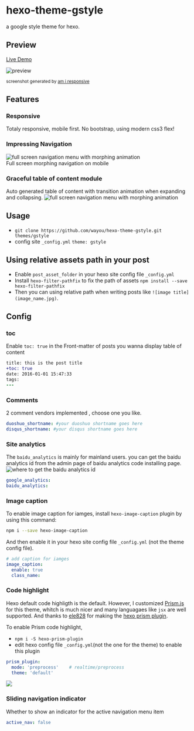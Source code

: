 # hexo-theme-gstyle
a google style theme for hexo.

## Preview

[Live Demo](http://wayou.github.io/hexo-theme-gstyle/public/)

![preview](https://raw.githubusercontent.com/wayou/hexo-theme-gstyle/master/source/img/preview.jpg)

<sub>screenshot generated by [am i responsive](http://ami.responsivedesign.is/?url=http%3A%2F%2Fwayou.github.io%2F)</sub>

## Features

### Responsive
Totaly responsive, mobile first.
No bootstrap, using modern css3 flex!

### Impressing Navigation

![full screen navigation menu with morphing animation](https://raw.githubusercontent.com/wayou/hexo-theme-gstyle/master/source/img/nav.gif)
<br>
Full screen morphing navigation on mobile

### Graceful table of content module
Auto generated table of content with transition animation when expanding and collapsing.
![full screen navigation menu with morphing animation](https://raw.githubusercontent.com/wayou/hexo-theme-gstyle/master/source/img/toc.gif)

## Usage
- `git clone https://github.com/wayou/hexo-theme-gstyle.git themes/gstyle`
- config site `_config.yml` `theme: gstyle`

## Using relative assets path in your post
- Enable `post_asset_folder` in your hexo site config file `_config.yml`
- Install `hexo-filter-pathfix` to fix the path of assets `npm install --save hexo-filter-pathfix`
- Then you can using relative path when writing posts like `![image title](image_name.jpg)`.

## Config

### toc
Enable `toc: true` in the Front-matter of posts you wanna display table of content

```diff
title: this is the post title
+toc: true
date: 2016-01-01 15:47:33
tags:
---
```

### Comments
2 comment vendors implemented , choose one you like.
``` yml
duoshuo_shortname: #your duoshuo shortname goes here
disqus_shortname: #your disqus shortname goes here
```

### Site analytics
The `baidu_analytics` is mainly for mainland users. you can get the baidu analytics id from the admin page of baidu analytics code installing page.
![where to get the baidu analytics id](https://raw.githubusercontent.com/wayou/hexo-theme-gstyle/master/source/img/baidu_analytics.png)
``` yml
google_analytics:  
baidu_analytics:
```

### Image caption
To enable image caption for iamges, install `hexo-image-caption` plugin by using this command:
```bash
npm i --save hexo-image-caption
```
And then enable it in your hexo site config file `_config.yml` (not the theme config file).
```yml
# add caption for iamges
image_caption:
  enable: true
  class_name:
```

### Code highlight

Hexo default code highligth is the default. 
However, I customized [Prism.js](http://prismjs.com/) for this theme, whitch is much nicer and many languagaes like `jsx` are well supported.
And thanks to [ele828](https://www.npmjs.com/~ele828) for making the [hexo prism plugin](https://www.npmjs.com/package/hexo-prism-plugin).

To enable Prism code highlight,
- `npm i -S hexo-prism-plugin`
- edit hexo config file `_config.yml`(not the one for the theme) to enable this plugin
```yml
prism_plugin:
  mode: 'preprocess'    # realtime/preprocess 
  theme: 'default'
```
![](source/img/hexo-prism.jpg)

### Sliding navigation indicator
Whether to show an indicator for the active navigation menu item
```yml
active_nav: false
```

